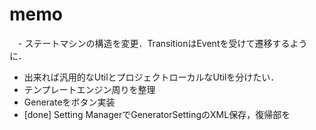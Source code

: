 # memo
　- ステートマシンの構造を変更．TransitionはEventを受けて遷移するように．
 - 出来れば汎用的なUtilとプロジェクトローカルなUtilを分けたい．
 - テンプレートエンジン周りを整理
 - Generateをボタン実装
 - [done] Setting ManagerでGeneratorSettingのXML保存，復帰部を
